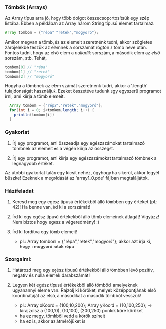 ### Tömbök (Arrays)
Az Array típus arra jó, hogy több dolgot összecsoportosítsük egy szép listába. Ebben a példában az Array három String típusú elemet tartalmaz. 

```java
Array tombom = {"répa","retek","mogyoró"};
```

Amikor megvan a tömb, és az elemeit szeretnénk tudni, akkor szögletes zárójelekbe teszük az elemnek a sorszámát rögtön a tömb neve után. Fontos tudni, hogy az első elem a _nulladik_ sorszám, a második elem az _első_ sorszám, stb.  Tehát,

```java
tombom[0] // "répa"
tombom[1] // "retek"
tombom[2] // "mogyoró"
```

Hogyha a tömbnek az elem számát szeretnénk tudni, akkor a '.length' tulajdonságát használjuk. Ezeket összetéve tudunk egy egyszerű programot írni, ami kiírja a tömb elemeit.

```java
  Array tombom = {"répa","retek","mogyoró"};
  for(int i = 0; i<tombom.length; i++) {
    println(tombom[i]);
  }
```

### Gyakorlat

1. Írj egy programot, ami összeadja egy egészszámokat tartalmazó tömbnek az elemeit és a végén kiírja az összeget.

2. Írj egy programot, ami kiírja egy egészszámokat tartalmazó tömbnek a legnagyobb értékét.

Az útobbi gyakorlat talán egy kicsit nehéz, úgyhogy ha sikerül, akkor legyél büszke!  Ezeknek a megoldását az 'array1\_0.pde' fájlban megtaláljátok.

### Házifeladat
1. Keresd meg egy egész típusú értékekbõl álló tömbben egy értéket (pl.: 42)! Ha benne van, írd ki a sorszámát!

2. Írd ki egy egész típusú értékekbõl álló tömb elemeinek átlagát! Vigyázz! Nem biztos hogy egész a végeredmény! :)

3. Írd ki fordítva egy tömb elemeit!
	- pl.: Array tombom = {"répa","retek","mogyoró"}; akkor azt írja ki, hogy : mogyoró retek répa


### Szorgalmi:
1. Határozd meg egy egész típusú értékekbõl álló tömbben lévõ pozitív, negatív és nulla elemek darabszámát!

2. Legyen két egész típusú értékekbõl álló tömböd, amelyeknek ugyanannyi eleme van. Rajzolj ki köröket, melyek középpontjának elsõ koordinátáját az elsõ, a másodikat a második tömbbõl vesszük!
	- pl.: Array xKoord = {100,10,200}; Array yKoord = {10,100,250}; => kirajzolsz a (100,10), (10,100), (200,250) pontok köré köröket
	- ha ez megy, tömbbõl vedd a körök színeit
	- ha ez is, akkor az átmérõjüket is
